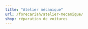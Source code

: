 ```yaml
---
title: "Atelier mécanique"
url: /forecariah/atelier-mecanique/
shop: réparation de voitures
---
```

